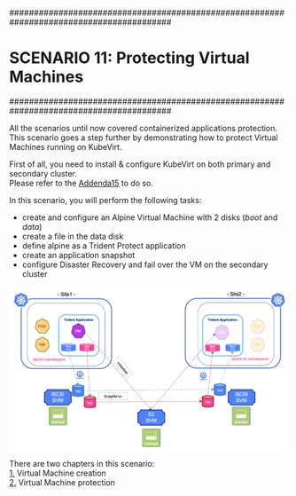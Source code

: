 #########################################################################################
# SCENARIO 11: Protecting Virtual Machines
#########################################################################################

All the scenarios until now covered containerized applications protection.  
This scenario goes a step further by demonstrating how to protect Virtual Machines running on KubeVirt.  

First of all, you need to install & configure KubeVirt on both primary and secondary cluster.  
Please refer to the [Addenda15](../../Addendum/Addenda15/) to do so.  

In this scenario, you will perform the following tasks:  
- create and configure an Alpine Virtual Machine with 2 disks (_boot_ and _data_)  
- create a file in the data disk  
- define alpine as a Trident Protect application  
- create an application snapshot  
- configure Disaster Recovery and fail over the VM on the secondary cluster  

<p align="center"><img src="Images/KV_Architecture.png" width="768"></p>

There are two chapters in this scenario:  
[1.](./1_Setup/) Virtual Machine creation  
[2.](./2_Protection/) Virtual Machine protection  
